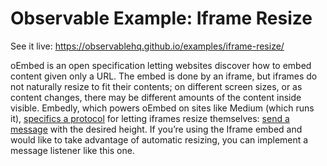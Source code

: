 # Observable Example: Iframe Resize

See it live: https://observablehq.github.io/examples/iframe-resize/

oEmbed is an open specification letting websites discover how to embed content given only a URL. The embed is done by an iframe, but iframes do not naturally resize to fit their contents; on different screen sizes, or as content changes, there may be different amounts of the content inside visible. Embedly, which powers oEmbed on sites like Medium (which runs it), [specifics a protocol](https://docs.embed.ly/v1.0/docs/provider-height-resizing) for letting iframes resize themselves: [send a message](https://developer.mozilla.org/en-US/docs/Web/API/Window/postMessage) with the desired height. If you’re using the Iframe embed and would like to take advantage of automatic resizing, you can implement a message listener like this one.
